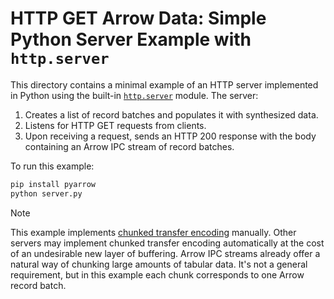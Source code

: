 <!---
  Licensed to the Apache Software Foundation (ASF) under one
  or more contributor license agreements.  See the NOTICE file
  distributed with this work for additional information
  regarding copyright ownership.  The ASF licenses this file
  to you under the Apache License, Version 2.0 (the
  "License"); you may not use this file except in compliance
  with the License.  You may obtain a copy of the License at

    http://www.apache.org/licenses/LICENSE-2.0

  Unless required by applicable law or agreed to in writing,
  software distributed under the License is distributed on an
  "AS IS" BASIS, WITHOUT WARRANTIES OR CONDITIONS OF ANY
  KIND, either express or implied.  See the License for the
  specific language governing permissions and limitations
  under the License.
-->

# HTTP GET Arrow Data: Simple Python Server Example with `http.server`

This directory contains a minimal example of an HTTP server implemented in Python using the built-in [`http.server`](https://docs.python.org/3/library/http.server.html) module. The server:
1. Creates a list of record batches and populates it with synthesized data.
2. Listens for HTTP GET requests from clients.
3. Upon receiving a request, sends an HTTP 200 response with the body containing an Arrow IPC stream of record batches.

To run this example:

```sh
pip install pyarrow
python server.py
```

> [!NOTE]  
> This example implements [chunked transfer encoding](https://en.wikipedia.org/wiki/Chunked_transfer_encoding) manually. Other servers may implement chunked transfer encoding automatically at the cost of an undesirable new layer of buffering. Arrow IPC streams already offer a natural way of chunking large amounts of tabular data. It's not a general requirement, but in this example each chunk corresponds to one Arrow record batch.
